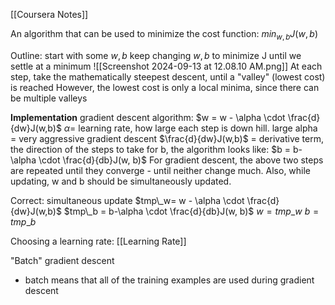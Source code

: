[[Coursera Notes]]

An algorithm that can be used to minimize the cost function: $min_{w, b} J(w,b)$

Outline:
start with some $w, b$
keep changing $w, b$ to minimize J
until we settle at a minimum
![[Screenshot 2024-09-13 at 12.08.10 AM.png]]
At each step, take the mathematically steepest descent, until a "valley" (lowest cost) is reached
However, the lowest cost is only a local minima, since there can be multiple valleys

**Implementation**
gradient descent algorithm:
$w = w - \alpha \cdot \frac{d}{dw}J(w,b)$
$\alpha =$ learning rate, how large each step is down hill. large alpha = very aggressive gradient descent
$\frac{d}{dw}J(w,b)$ = derivative term, the direction of the steps to take
for b, the algorithm looks like:
$b = b-\alpha \cdot \frac{d}{db}J(w, b)$
For gradient descent, the above two steps are repeated until they converge - until neither change much. Also, while updating, w and b should be simultaneously updated.

Correct: simultaneous update
$tmp\_w= w - \alpha \cdot \frac{d}{dw}J(w,b)$
$tmp\_b = b-\alpha \cdot \frac{d}{db}J(w, b)$
$w = tmp\_w$
$b = tmp\_b$

Choosing a learning rate: [[Learning Rate]]

"Batch" gradient descent
- batch means that all of the training examples are used during gradient descent
